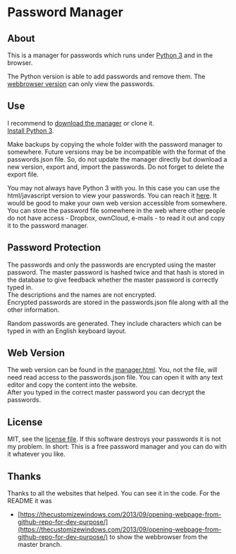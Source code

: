Password Manager
================

About
-----

This is a manager for passwords which runs under [Python 3](https://www.python.org/downloads/) and in the browser.

The Python version is able to add passwords and remove them. The [webbrowser version](http://rawgit.com/niccokunzmann/PasswordManager/master/manager.html) can only view the passwords.

Use
---

I recommend to [download the manager](https://github.com/niccokunzmann/PasswordManager/archive/master.zip) or clone it.  
[Install Python 3](https://www.python.org/downloads/).  

Make backups by copying the whole folder with the password manager to somewhere.
Future versions may be be incompatible with the format of the passwords.json file. So, do not update the manager directly but download a new version, export and, import the passwords. Do not forget to delete the export file.

You may not always have Python 3 with you. In this case you can use the html/javascript version to view your passwords. You can reach it [here](http://rawgit.com/niccokunzmann/PasswordManager/master/manager.html). It would be good to make your own web version accessible from somewhere.  You can store the password file somewhere in the web where other people do not have access - Dropbox, ownCloud, e-mails - to read it out and copy it to the password manager.

Password Protection
-------------------

The passwords and only the passwords are encrypted using the master password. The master password is hashed twice and that hash is stored in the database to give feedback whether the master password is correctly typed in.  
The descriptions and the names are not encrypted.  
Encrypted passwords are stored in the passwords.json file along with all the other information. 

Random passwords are generated. They include characters which can be typed in with an English keyboard layout.

Web Version
-----------

The web version can be found in the [manager.html](http://rawgit.com/niccokunzmann/PasswordManager/master/manager.html). You, not the file, will need read access to the passwords.json file. You can open it with any text editor and copy the content into the website.  
After you typed in the correct master password you can decrypt the passwords.

License
-------

MIT, see the [license file](./LICENSE). If this software destroys your passwords it is not my problem. In short: This is a free password manager and you can do with it whatever you like.

Thanks
------

Thanks to all the websites that helped. You can see it in the code. For the README it was

- [https://thecustomizewindows.com/2013/09/opening-webpage-from-github-repo-for-dev-purpose/](https://thecustomizewindows.com/2013/09/opening-webpage-from-github-repo-for-dev-purpose/) to show the webbrowser from the master branch.